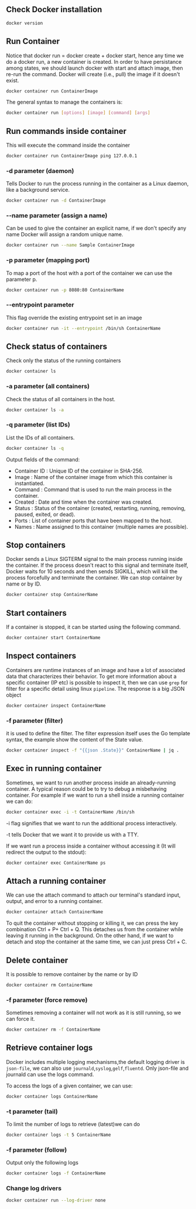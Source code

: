 ## Check Docker installation
```sh
docker version
```

## Run Container
Notice that docker run = docker create + docker start, hence any time we do a docker run, a new container is created.
In order to have persistance among states, we should launch docker with start and attach image, then re-run the command. Docker will create (i.e., pull) the image if it doesn't exist.
```sh
docker container run ContainerImage
```
The general syntax to manage the containers is:
```sh
docker container run [options] [image] [command] [args]
```

## Run commands inside container
This will execute the command inside the container
```sh
docker container run ContainerImage ping 127.0.0.1
```
### -d parameter (daemon)
Tells Docker to run the process running in the container as a Linux daemon, like a background service.
```sh
docker container run -d ContainerImage
```
### --name parameter (assign a name)
Can be used to give the container an explicit name, if we don't specify any name Docker will assign a random unique name.
```sh
docker container run --name Sample ContainerImage
```
### -p parameter (mapping port)
To map a port of the host with a port of the container we can use the parameter p.
```sh
docker container run -p 8080:80 ContainerName
```
### --entrypoint parameter
This flag override the existing entrypoint set in an image
```sh
docker container run -it --entrypoint /bin/sh ContainerName
```

## Check status of containers
Check only the status of the running containers
```sh
docker container ls
```
### -a parameter (all containers)
Check the status of all containers in the host.
```sh
docker container ls -a
```
### -q parameter (list IDs)
List the IDs of all containers.
```sh
docker container ls -q
```
Output  fields of the command:
- Container ID : Unique ID of the container in SHA-256.
- Image : Name of the container image from which this container is
instantiated.
- Command : Command that is used to run the main process in the
container.
- Created : Date and time when the container was created.
- Status : Status of the container (created, restarting, running, removing,
paused, exited, or dead).
- Ports : List of container ports that have been mapped to the host.
- Names : Name assigned to this container (multiple names are possible).

## Stop containers
Docker sends a Linux SIGTERM signal to the main process running inside the container. If the process doesn't react to this signal and terminate itself, Docker waits for 10 seconds and then sends SIGKILL, which will kill the process forcefully and terminate the container. We can stop container by name or by ID.
```sh
docker container stop ContainerName
```

## Start containers
If a container is stopped, it can be started using the following command.
```sh
docker container start ContainerName
```

## Inspect containers
Containers are runtime instances of an image and have a lot of associated data that
characterizes their behavior. To get more information about a specific container (IP etc) is possible to inspect it, then we can use `grep` for filter for a specific detail using linux `pipeline`. The response is a big JSON object
```sh
docker container inspect ContainerName
```
### -f parameter (filter)
it is used to define the filter. The filter expression itself uses
the Go template syntax, the example show the content of the State value.
```sh
docker container inspect -f "{{json .State}}" ContainerName | jq .
```

## Exec in running container
Sometimes, we want to run another process inside an already-running container. A typical reason could be to try to debug a misbehaving container. For example if we want to run a shell inside a running container we can do:
```sh
docker container exec -i -t ContainerName /bin/sh
```
 -i flag signifies that we want to run the additional process interactively. 

 -t tells Docker that we want it to provide us with a TTY.
 
 If we want run a process inside a container without accessing it (It will redirect the output to the stdout):
 ```sh
 docker container exec ContainerName ps
```

## Attach a running container
We can use the attach command to attach our terminal's standard input, output, and
error to a running container.
```sh
docker container attach ContainerName
```
To quit the container without stopping or killing it, we can press the key
combination Ctrl + P+ Ctrl + Q. This detaches us from the container while leaving it running
in the background. On the other hand, if we want to detach and stop the container at the
same time, we can just press Ctrl + C.

## Delete container
It is possible to remove container by the name or by ID
```sh
docker container rm ContainerName
```
### -f parameter (force remove)
Sometimes removing a container will not work as it is still running, so we can force it.
```sh
docker container rm -f ContainerName
```

## Retrieve container logs
Docker includes multiple logging mechanisms,the default logging driver is `json-file`, we can also use `journald`,`syslog`,`gelf`,`fluentd`.
Only json-file and journald can use the logs command.

To access the logs of a given container, we can use:
```sh
docker container logs ContainerName
```
### -t parameter (tail)
To limit the number of logs to retrieve (latest)we can do
```sh
docker container logs -t 5 ContainerName
```
### -f parameter (follow)
Output only the following logs
```sh
docker container logs -f ContainerName
```
### Change log drivers
```sh
docker container run --log-driver none
```


